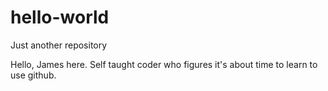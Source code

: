 # hello-world
Just another repository

Hello, James here. Self taught coder who figures it's about time to learn to use github. 
